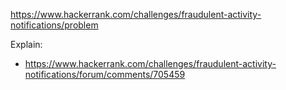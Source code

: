 https://www.hackerrank.com/challenges/fraudulent-activity-notifications/problem

Explain:
- https://www.hackerrank.com/challenges/fraudulent-activity-notifications/forum/comments/705459
